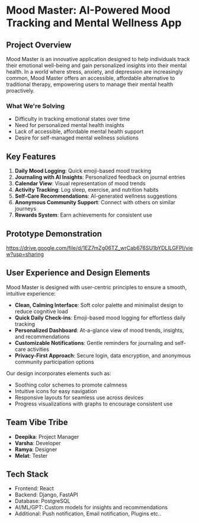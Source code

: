 # Mood Master: AI-Powered Mood Tracking and Mental Wellness App

## Project Overview

Mood Master is an innovative application designed to help individuals track their emotional well-being and gain personalized insights into their mental health. In a world where stress, anxiety, and depression are increasingly common, Mood Master offers an accessible, affordable alternative to traditional therapy, empowering users to manage their mental health proactively.

### What We're Solving

- Difficulty in tracking emotional states over time
- Need for personalized mental health insights
- Lack of accessible, affordable mental health support
- Desire for self-managed mental wellness solutions

## Key Features

1. **Daily Mood Logging**: Quick emoji-based mood tracking
2. **Journaling with AI Insights**: Personalized feedback on journal entries
3. **Calendar View**: Visual representation of mood trends
4. **Activity Tracking**: Log sleep, exercise, and nutrition habits
5. **Self-Care Recommendations**: AI-generated wellness suggestions
6. **Anonymous Community Support**: Connect with others on similar journeys
7. **Rewards System**: Earn achievements for consistent use

## Prototype Demonstration

https://drive.google.com/file/d/1EZ7mZg06TZ_wrCab676SU1bYDLILGFPI/view?usp=sharing

## User Experience and Design Elements

Mood Master is designed with user-centric principles to ensure a smooth, intuitive experience:

- **Clean, Calming Interface**: Soft color palette and minimalist design to reduce cognitive load
- **Quick Daily Check-ins**: Emoji-based mood logging for effortless daily tracking
- **Personalized Dashboard**: At-a-glance view of mood trends, insights, and recommendations
- **Customizable Notifications**: Gentle reminders for journaling and self-care activities
- **Privacy-First Approach**: Secure login, data encryption, and anonymous community participation options

Our design incorporates elements such as:
- Soothing color schemes to promote calmness
- Intuitive icons for easy navigation
- Responsive layouts for seamless use across devices
- Progress visualizations with graphs to encourage consistent use

## Team Vibe Tribe

- **Deepika**: Project Manager
- **Varsha**: Developer
- **Ramya**: Designer
- **Melat**: Tester

## Tech Stack

- Frontend: React
- Backend: Django, FastAPI
- Database: PostgreSQL
- AI/ML/GPT: Custom models for insights and recommendations
- Additional: Push notification, Email notification, Plugins etc..